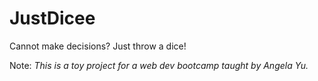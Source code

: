 # JustDicee
Cannot make decisions? Just throw a dice! 

Note: 
*This is a toy project for a web dev bootcamp taught by Angela Yu.*

